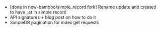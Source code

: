 * [done in new-bamboo/simple_record fork] Rename update and created to have _at in simple record
* API signatures + blog post on how to do it
* SimpleDB pagination for index get requests